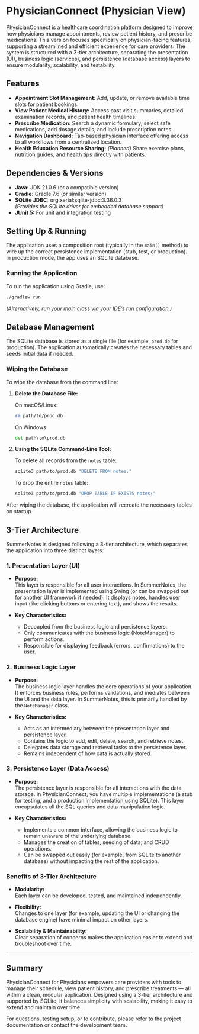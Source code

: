 

# PhysicianConnect (Physician View)

PhysicianConnect is a healthcare coordination platform designed to improve how physicians manage appointments, review patient history, and prescribe medications. This version focuses specifically on physician-facing features, supporting a streamlined and efficient experience for care providers. The system is structured with a 3-tier architecture, separating the presentation (UI), business logic (services), and persistence (database access) layers to ensure modularity, scalability, and testability.

## Features

- **Appointment Slot Management:** Add, update, or remove available time slots for patient bookings.
- **View Patient Medical History:** Access past visit summaries, detailed examination records, and patient health timelines.
- **Prescribe Medication:** Search a dynamic formulary, select safe medications, add dosage details, and include prescription notes.
- **Navigation Dashboard:** Tab-based physician interface offering access to all workflows from a centralized location.
- **Health Education Resource Sharing:** *(Planned)* Share exercise plans, nutrition guides, and health tips directly with patients.

## Dependencies & Versions

- **Java:** JDK 21.0.6 (or a compatible version)
- **Gradle:** Gradle 7.6 (or similar version)
- **SQLite JDBC:** org.xerial:sqlite-jdbc:3.36.0.3  
  *(Provides the SQLite driver for embedded database support)*
- **JUnit 5:** For unit and integration testing

## Setting Up & Running

The application uses a composition root (typically in the `main()` method) to wire up the correct persistence implementation (stub, test, or production). In production mode, the app uses an SQLite database.

### Running the Application

To run the application using Gradle, use:

```bash
./gradlew run
```

*(Alternatively, run your main class via your IDE’s run configuration.)*

## Database Management

The SQLite database is stored as a single file (for example, `prod.db` for production). The application automatically creates the necessary tables and seeds initial data if needed.

### Wiping the Database

To wipe the database from the command line:

1. **Delete the Database File:**

   On macOS/Linux:
   ```bash
   rm path/to/prod.db
   ```

   On Windows:
   ```cmd
   del path\to\prod.db
   ```

2. **Using the SQLite Command-Line Tool:**

   To delete all records from the `notes` table:
   ```bash
   sqlite3 path/to/prod.db "DELETE FROM notes;"
   ```

   To drop the entire `notes` table:
   ```bash
   sqlite3 path/to/prod.db "DROP TABLE IF EXISTS notes;"
   ```

After wiping the database, the application will recreate the necessary tables on startup.

## 3-Tier Architecture

SummerNotes is designed following a 3-tier architecture, which separates the application into three distinct layers:

### 1. Presentation Layer (UI)

- **Purpose:**  
  This layer is responsible for all user interactions. In SummerNotes, the presentation layer is implemented using Swing (or can be swapped out for another UI framework if needed). It displays notes, handles user input (like clicking buttons or entering text), and shows the results.

- **Key Characteristics:**  
  - Decoupled from the business logic and persistence layers.
  - Only communicates with the business logic (NoteManager) to perform actions.
  - Responsible for displaying feedback (errors, confirmations) to the user.

### 2. Business Logic Layer

- **Purpose:**  
  The business logic layer handles the core operations of your application. It enforces business rules, performs validations, and mediates between the UI and the data layer. In SummerNotes, this is primarily handled by the `NoteManager` class.

- **Key Characteristics:**  
  - Acts as an intermediary between the presentation layer and persistence layer.
  - Contains the logic to add, edit, delete, search, and retrieve notes.
  - Delegates data storage and retrieval tasks to the persistence layer.
  - Remains independent of how data is actually stored.

### 3. Persistence Layer (Data Access)

- **Purpose:**  
  The persistence layer is responsible for all interactions with the data storage. In PhysicianConnect, you have multiple implementations (a stub for testing, and a production implementation using SQLite). This layer encapsulates all the SQL queries and data manipulation logic.

- **Key Characteristics:**  
  - Implements a common interface, allowing the business logic to remain unaware of the underlying database.
  - Manages the creation of tables, seeding of data, and CRUD operations.
  - Can be swapped out easily (for example, from SQLite to another database) without impacting the rest of the application.

### Benefits of 3-Tier Architecture

- **Modularity:**  
  Each layer can be developed, tested, and maintained independently.

- **Flexibility:**  
  Changes to one layer (for example, updating the UI or changing the database engine) have minimal impact on other layers.

- **Scalability & Maintainability:**  
  Clear separation of concerns makes the application easier to extend and troubleshoot over time.

---

## Summary

PhysicianConnect for Physicians empowers care providers with tools to manage their schedule, view patient history, and prescribe treatments — all within a clean, modular application. Designed using a 3-tier architecture and supported by SQLite, it balances simplicity with scalability, making it easy to extend and maintain over time.

For questions, testing setup, or to contribute, please refer to the project documentation or contact the development team.
